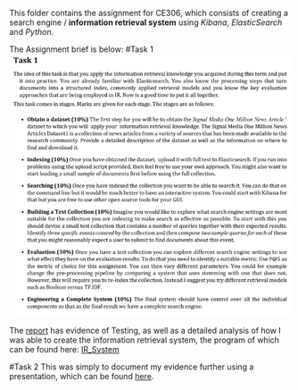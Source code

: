 This folder contains the assignment for CE306, which consists of creating a search engine / **information retrieval system**
using *Kibana*, *ElasticSearch* and *Python*.

The Assignment brief is below:
#Task 1
![](screenshot.2432.png)

The [report](https://github.com/PDKelly25/University-Projects/blob/main/CE306/CE306%20Report_final.docx) has evidence of Testing, as well as a detailed analysis of how I was able to create the information retrieval system, 
the program of which can be found here: [IR_System](https://github.com/PDKelly25/University-Projects/edit/main/CE306/script_1804900.py)

#Task 2
This was simply to document my evidence further using a presentation, which can be found [here](https://github.com/PDKelly25/University-Projects/blob/main/CE306/Information%20Retrieval%20-%20presentation%20slides.pptx).
